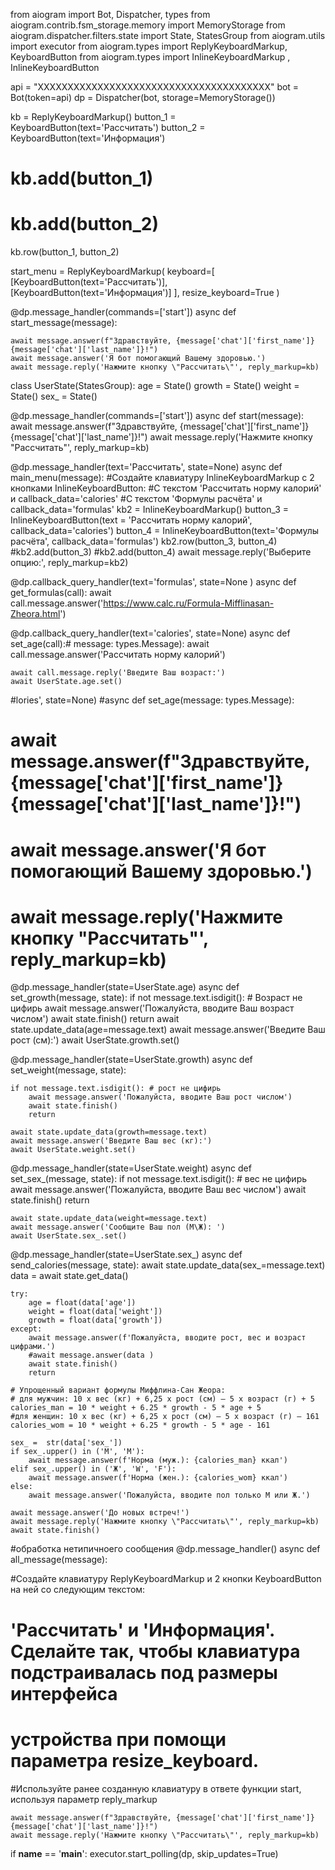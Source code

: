 
from aiogram import Bot, Dispatcher, types
from aiogram.contrib.fsm_storage.memory import MemoryStorage
from aiogram.dispatcher.filters.state import State, StatesGroup
from aiogram.utils import executor
from aiogram.types import ReplyKeyboardMarkup, KeyboardButton
from aiogram.types import InlineKeyboardMarkup , InlineKeyboardButton


api = "ХХХХХХХХХХХХХХХХХХХХХХХХХХХХХХХХХХХХХХХ"
bot = Bot(token=api)
dp = Dispatcher(bot, storage=MemoryStorage())


kb = ReplyKeyboardMarkup()
button_1 = KeyboardButton(text='Рассчитать')
button_2 = KeyboardButton(text='Информация')
# kb.add(button_1)
# kb.add(button_2)

kb.row(button_1, button_2)

start_menu = ReplyKeyboardMarkup(
    keyboard=[
        [KeyboardButton(text='Рассчитать')],
        [KeyboardButton(text='Информация')]
    ], resize_keyboard=True
)


@dp.message_handler(commands=['start'])
async def start_message(message):

    await message.answer(f"Здравствуйте, {message['chat']['first_name']} {message['chat']['last_name']}!")
    await message.answer('Я бот помогающий Вашему здоровью.')
    await message.reply('Нажмите кнопку \"Рассчитать\"', reply_markup=kb)

class UserState(StatesGroup):
    age = State()
    growth = State()
    weight =  State()
    sex_ =  State()




@dp.message_handler(commands=['start'])
async def start(message):
    await message.answer(f"Здравствуйте, {message['chat']['first_name']} {message['chat']['last_name']}!")
    await message.reply('Нажмите кнопку \"Рассчитать\"', reply_markup=kb)


@dp.message_handler(text='Рассчитать', state=None)
async def main_menu(message):
    #Создайте клавиатуру InlineKeyboardMarkup с 2 кнопками InlineKeyboardButton:
    #С текстом 'Рассчитать норму калорий' и callback_data='calories'
    #С текстом 'Формулы расчёта' и callback_data='formulas'
    kb2 = InlineKeyboardMarkup()
    button_3 = InlineKeyboardButton(text = 'Рассчитать норму калорий', callback_data='calories')
    button_4 = InlineKeyboardButton(text='Формулы расчёта', callback_data='formulas')
    kb2.row(button_3, button_4)
    #kb2.add(button_3)
    #kb2.add(button_4)
    await message.reply('Выберите опцию:', reply_markup=kb2)

@dp.callback_query_handler(text='formulas', state=None )
async def get_formulas(call):
    await call.message.answer('https://www.calc.ru/Formula-Mifflinasan-Zheora.html')


@dp.callback_query_handler(text='calories', state=None)
async def set_age(call):# message: types.Message):
    await call.message.answer('Рассчитать норму калорий')

    await call.message.reply('Введите Ваш возраст:')
    await UserState.age.set()

#lories', state=None)
#async def set_age(message: types.Message):
#    await message.answer(f"Здравствуйте, {message['chat']['first_name']} {message['chat']['last_name']}!")
#    await message.answer('Я бот помогающий Вашему здоровью.')
#    await message.reply('Нажмите кнопку \"Рассчитать\"', reply_markup=kb)


@dp.message_handler(state=UserState.age)
async def set_growth(message, state):
    if not message.text.isdigit(): # Возраст не цифирь
        await message.answer('Пожалуйста, вводите Ваш возраст числом')
        await state.finish()
        return
    await state.update_data(age=message.text)
    await message.answer('Введите Ваш рост (см):')
    await UserState.growth.set()



@dp.message_handler(state=UserState.growth)
async def set_weight(message, state):

    if not message.text.isdigit(): # рост не цифирь
        await message.answer('Пожалуйста, вводите Ваш рост числом')
        await state.finish()
        return

    await state.update_data(growth=message.text)
    await message.answer('Введите Ваш вес (кг):')
    await UserState.weight.set()


@dp.message_handler(state=UserState.weight)
async def set_sex_(message, state):
    if not message.text.isdigit(): # вес не цифирь
        await message.answer('Пожалуйста, вводите Ваш вес числом')
        await state.finish()
        return

    await state.update_data(weight=message.text)
    await message.answer('Сообщите Ваш пол (М\Ж): ')
    await UserState.sex_.set()



@dp.message_handler(state=UserState.sex_)
async def send_calories(message, state):
    await state.update_data(sex_=message.text)
    data = await state.get_data()

    try:
        age = float(data['age'])
        weight = float(data['weight'])
        growth = float(data['growth'])
    except:
        await message.answer(f'Пожалуйста, вводите рост, вес и возраст цифрами.')
        #await message.answer(data )
        await state.finish()
        return

    # Упрощенный вариант формулы Миффлина-Сан Жеора:
    # для мужчин: 10 х вес (кг) + 6,25 x рост (см) – 5 х возраст (г) + 5
    calories_man = 10 * weight + 6.25 * growth - 5 * age + 5
    #для женщин: 10 x вес (кг) + 6,25 x рост (см) – 5 x возраст (г) – 161
    calories_wom = 10 * weight + 6.25 * growth - 5 * age - 161

    sex_ =  str(data['sex_'])
    if sex_.upper() in ('M', 'М'):
        await message.answer(f'Норма (муж.): {calories_man} ккал')
    elif sex_.upper() in ('Ж', 'W', 'F'):
        await message.answer(f'Норма (жен.): {calories_wom} ккал')
    else:
        await message.answer('Пожалуйста, вводите пол только М или Ж.')

    await message.answer('До новых встреч!')
    await message.reply('Нажмите кнопку \"Рассчитать\"', reply_markup=kb)
    await state.finish()




#обработка нетипичноего сообщения
@dp.message_handler()
async def all_message(message):

#Создайте клавиатуру ReplyKeyboardMarkup и 2 кнопки KeyboardButton на ней со следующим текстом:
# 'Рассчитать' и 'Информация'. Сделайте так, чтобы клавиатура подстраивалась под размеры интерфейса
# устройства при помощи параметра resize_keyboard.
#Используйте ранее созданную клавиатуру в ответе функции start, используя параметр reply_markup

    await message.answer(f"Здравствуйте, {message['chat']['first_name']} {message['chat']['last_name']}!")
    await message.reply('Нажмите кнопку \"Рассчитать\"', reply_markup=kb)


if __name__ == '__main__':
    executor.start_polling(dp, skip_updates=True)
